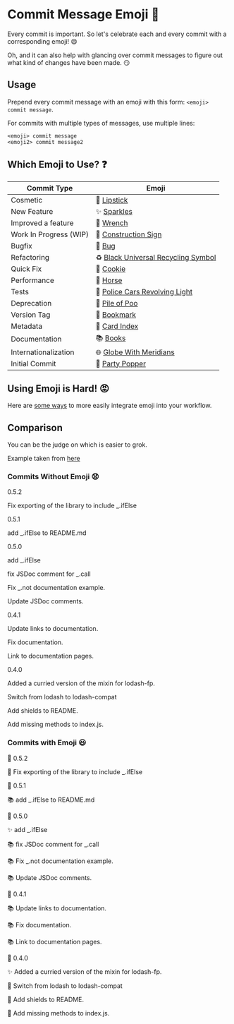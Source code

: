 # Commit Message Emoji 👋

Every commit is important.
So let's celebrate each and every commit with a corresponding emoji! 😄

Oh, and it can also help with glancing over commit messages to figure out
what kind of changes have been made. 😏

## Usage

Prepend every commit message with an emoji with this form:
`<emoji> commit message`.

For commits with multiple types of messages, use multiple lines:
```
<emoji> commit message
<emoji2> commit message2
```

## Which Emoji to Use? ❓

Commit Type | Emoji
----------  | -----
Cosmetic | 💄 [Lipstick](http://emojipedia.org/lipstick/)
New Feature | ✨ [Sparkles](http://emojipedia.org/sparkles/)
Improved a feature | 🔧 [Wrench](http://emojipedia.org/wrench/)
Work In Progress (WIP) | 🚧 [Construction Sign](http://emojipedia.org/construction-sign/)
Bugfix | 🐛 [Bug](http://emojipedia.org/bug/)
Refactoring | ♻️ [Black Universal Recycling Symbol](http://emojipedia.org/black-universal-recycling-symbol/)
Quick Fix | 🍪 [Cookie](http://emojipedia.org/cookie/)
Performance | 🐎 [Horse](http://emojipedia.org/horse/)
Tests | 🚨 [Police Cars Revolving Light](http://emojipedia.org/police-cars-revolving-light/)
Deprecation | 💩 [Pile of Poo](http://emojipedia.org/pile-of-poo/)
Version Tag | 🔖 [Bookmark](http://emojipedia.org/bookmark/)
Metadata | 📇 [Card Index](http://emojipedia.org/card-index/)
Documentation | 📚 [Books](http://emojipedia.org/books/)
Internationalization | 🌐 [Globe With Meridians](http://emojipedia.org/globe-with-meridians/)
Initial Commit | 🎉 [Party Popper](http://emojipedia.org/party-popper/)

## Using Emoji is Hard! 😡

Here are [some ways](INTEGRATIONS.md) to more easily integrate emoji into your workflow.

## Comparison

You can be the judge on which is easier to grok.

Example taken from [here](https://github.com/dannyfritz/funcdash/commits/master)

### Commits Without Emoji 😧

0.5.2

Fix exporting of the library to include _.ifElse

0.5.1

add _.ifElse to README.md

0.5.0

add _.ifElse

fix JSDoc comment for _.call

Fix _.not documentation example.

Update JSDoc comments.

0.4.1

Update links to documentation.

Fix documentation.

Link to documentation pages.

0.4.0

Added a curried version of the mixin for lodash-fp.

Switch from lodash to lodash-compat

Add shields to README.

Add missing methods to index.js.

### Commits with Emoji 😃

🔖 0.5.2

🐛 Fix exporting of the library to include _.ifElse

🔖 0.5.1

📚 add _.ifElse to README.md

🔖 0.5.0

✨ add _.ifElse

📚 fix JSDoc comment for _.call

📚 Fix _.not documentation example.

📚 Update JSDoc comments.

🔖 0.4.1

📚 Update links to documentation.

📚 Fix documentation.

📚 Link to documentation pages.

🔖 0.4.0

✨ Added a curried version of the mixin for lodash-fp.

📇 Switch from lodash to lodash-compat

📇 Add shields to README.

🐛 Add missing methods to index.js.
